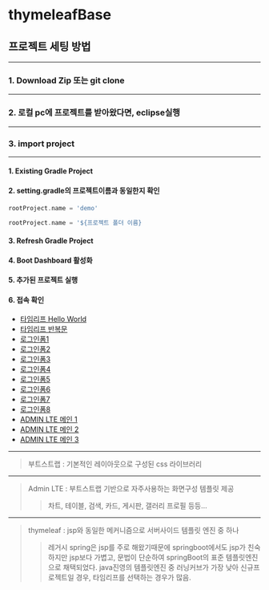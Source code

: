 # thymeleafBase

## 프로젝트 세팅 방법
---
### 1. Download Zip 또는 git clone
---
### 2. 로컬 pc에 프로젝트를 받아왔다면, eclipse실행
---
### 3. import project
---
#### 1. Existing Gradle Project
#### 2. setting.gradle의 프로젝트이름과 동일한지 확인
  ``` gradle
  rootProject.name = 'demo'
  ```
  ``` gradle
  rootProject.name = '${프로젝트 폴더 이름}
  ```
#### 3. Refresh Gradle Project

#### 4. Boot Dashboard 활성화

#### 5. 추가된 프로젝트 실행

#### 6. 접속 확인
- [타임리프 Hello World](http://localhost:8090/sample/ex1)
- [타임리프 반복문](http://localhost:8090/sample/ex2)
- [로그인폼1](http://localhost:8090/sample/loginForm/login1)
- [로그인폼2](http://localhost:8090/sample/loginForm/login2)
- [로그인폼3](http://localhost:8090/sample/loginForm/login3)
- [로그인폼4](http://localhost:8090/sample/loginForm/login4)
- [로그인폼5](http://localhost:8090/sample/loginForm/login5)
- [로그인폼6](http://localhost:8090/sample/loginForm/login6)
- [로그인폼7](http://localhost:8090/sample/loginForm/login7)
- [로그인폼8](http://localhost:8090/sample/loginForm/login8)
- [ADMIN LTE 메인 1](http://localhost:8090/sample/admin/index)
- [ADMIN LTE 메인 2](http://localhost:8090/sample/admin/index2)
- [ADMIN LTE 메인 3](http://localhost:8090/sample/admin/index3)
---
> 부트스트랩 : 기본적인 레이아웃으로 구성된 css 라이브러리
---
> Admin LTE : 부트스트랩 기반으로 자주사용하는 화면구성 템플릿 제공
  >> 차트, 테이블, 검색, 카드, 게시판, 갤러리 프로필 등등...
---
> thymeleaf : jsp와 동일한 메커니즘으로 서버사이드 템플릿 엔진 중 하나
  >> 레거시 spring은 jsp를 주로 해왔기때문에 springboot에서도 jsp가 친숙하지만
  >> jsp보다 가볍고, 문법이 단순하여 springBoot의 표준 템플릿엔진으로 채택되었다.
  >> java진영의 템플릿엔진 중 러닝커브가 가장 낮아 신규프로젝트일 경우, 타임리프를 선택하는 경우가 많음.
  
    
